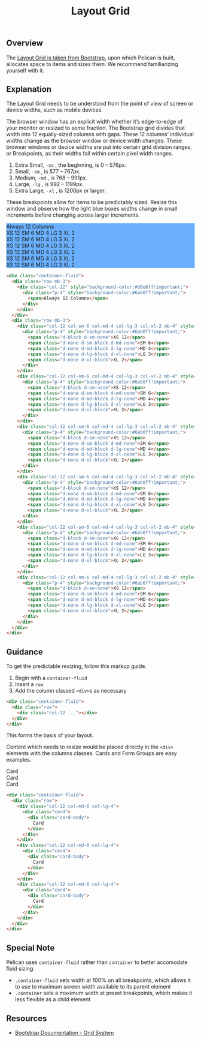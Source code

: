 ﻿---
title: Layout Grid
summary: Pelican uses Bootstrap’s Grid to arrange content.
tags: components, layout grid, grid, layout
layout: page-guide
eleventyNavigation:
  key: Layout Grid
  parent: Foundation
  order: 5
  excerpt: Pelican uses Bootstrap’s Grid to arrange content.
  img: /img/illustrations/illus-layout.svg
---

## Overview

The <a href="https://getbootstrap.com/docs/4.5/layout/overview/" target="_blank">Layout Grid is taken from Bootstrap</a>, upon which Pelican is built, allocates space to items and sizes them. We recommend familiarizing yourself with it.

## Explanation

The Layout Grid needs to be understood from the point of view of screen or device widths, such as mobile devices.

The browser window has an explicit width whether it’s edge-to-edge of your monitor or resized to some fraction. The Bootstrap grid divides that width into 12 equally-sized columns with gaps. These 12 columns’ individual widths change as the browser window or device width changes. These browser windows or device widths are put into certain grid division ranges, or Breakpoints, as their widths fall within certain pixel width ranges.

1. Extra Small, `-xs` , the beginning, is 0 – 576px.
1. Small, `-sm` , is 577 – 767px.
1. Medium, `-md` , is 768 – 991px.
1. Large, `-lg` , is 992 – 1199px.
1. Extra Large, `-xl` , is 1200px or larger.

These breakpoints allow for items to be predictably sized. Resize this window and observe how the light blue boxes widths change in small increments before changing across larger increments.

<div class="container-fluid">
  <div class="row mb-3">
    <div class="col-12" style="background-color:#d0e6ff!important;">
      <div class="p-4" style="background-color:#6ab0ff!important;">
        <span>Always 12 Columns</span>
      </div>
    </div>
  </div>
  <div class="row mb-3">
    <div class="col-12 col-sm-6 col-md-4 col-lg-3 col-xl-2 mb-4" style="background-color:#d0e6ff!important;">
      <div class="p-4" style="background-color:#6ab0ff!important;">
        <span class="d-block d-sm-none">XS 12</span>
        <span class="d-none d-sm-block d-md-none">SM 6</span>
        <span class="d-none d-md-block d-lg-none">MD 4</span>
        <span class="d-none d-lg-block d-xl-none">LG 3</span>
        <span class="d-none d-xl-block">XL 2</span>
      </div>
    </div>
    <div class="col-12 col-sm-6 col-md-4 col-lg-3 col-xl-2 mb-4" style="background-color:#d0e6ff!important;">
      <div class="p-4" style="background-color:#6ab0ff!important;">
        <span class="d-block d-sm-none">XS 12</span>
        <span class="d-none d-sm-block d-md-none">SM 6</span>
        <span class="d-none d-md-block d-lg-none">MD 4</span>
        <span class="d-none d-lg-block d-xl-none">LG 3</span>
        <span class="d-none d-xl-block">XL 2</span>
      </div>
    </div>
    <div class="col-12 col-sm-6 col-md-4 col-lg-3 col-xl-2 mb-4" style="background-color:#d0e6ff!important;">
      <div class="p-4" style="background-color:#6ab0ff!important;">
        <span class="d-block d-sm-none">XS 12</span>
        <span class="d-none d-sm-block d-md-none">SM 6</span>
        <span class="d-none d-md-block d-lg-none">MD 4</span>
        <span class="d-none d-lg-block d-xl-none">LG 3</span>
        <span class="d-none d-xl-block">XL 2</span>
      </div>
    </div>
    <div class="col-12 col-sm-6 col-md-4 col-lg-3 col-xl-2 mb-4" style="background-color:#d0e6ff!important;">
      <div class="p-4" style="background-color:#6ab0ff!important;">
        <span class="d-block d-sm-none">XS 12</span>
        <span class="d-none d-sm-block d-md-none">SM 6</span>
        <span class="d-none d-md-block d-lg-none">MD 4</span>
        <span class="d-none d-lg-block d-xl-none">LG 3</span>
        <span class="d-none d-xl-block">XL 2</span>
      </div>
    </div>
    <div class="col-12 col-sm-6 col-md-4 col-lg-3 col-xl-2 mb-4" style="background-color:#d0e6ff!important;">
      <div class="p-4" style="background-color:#6ab0ff!important;">
        <span class="d-block d-sm-none">XS 12</span>
        <span class="d-none d-sm-block d-md-none">SM 6</span>
        <span class="d-none d-md-block d-lg-none">MD 4</span>
        <span class="d-none d-lg-block d-xl-none">LG 3</span>
        <span class="d-none d-xl-block">XL 2</span>
      </div>
    </div>
    <div class="col-12 col-sm-6 col-md-4 col-lg-3 col-xl-2 mb-4" style="background-color:#d0e6ff!important;">
      <div class="p-4" style="background-color:#6ab0ff!important;">
        <span class="d-block d-sm-none">XS 12</span>
        <span class="d-none d-sm-block d-md-none">SM 6</span>
        <span class="d-none d-md-block d-lg-none">MD 4</span>
        <span class="d-none d-lg-block d-xl-none">LG 3</span>
        <span class="d-none d-xl-block">XL 2</span>
      </div>
    </div>
  </div>
</div>

``` html
<div class="container-fluid">
  <div class="row mb-3">
    <div class="col-12" style="background-color:#d0e6ff!important;">
      <div class="p-4" style="background-color:#6ab0ff!important;">
        <span>Always 12 Columns</span>
      </div>
    </div>
  </div>
  <div class="row mb-3">
    <div class="col-12 col-sm-6 col-md-4 col-lg-3 col-xl-2 mb-4" style="background-color:#d0e6ff!important;">
      <div class="p-4" style="background-color:#6ab0ff!important;">
        <span class="d-block d-sm-none">XS 12</span>
        <span class="d-none d-sm-block d-md-none">SM 6</span>
        <span class="d-none d-md-block d-lg-none">MD 4</span>
        <span class="d-none d-lg-block d-xl-none">LG 3</span>
        <span class="d-none d-xl-block">XL 2</span>
      </div>
    </div>
    <div class="col-12 col-sm-6 col-md-4 col-lg-3 col-xl-2 mb-4" style="background-color:#d0e6ff!important;">
      <div class="p-4" style="background-color:#6ab0ff!important;">
        <span class="d-block d-sm-none">XS 12</span>
        <span class="d-none d-sm-block d-md-none">SM 6</span>
        <span class="d-none d-md-block d-lg-none">MD 4</span>
        <span class="d-none d-lg-block d-xl-none">LG 3</span>
        <span class="d-none d-xl-block">XL 2</span>
      </div>
    </div>
    <div class="col-12 col-sm-6 col-md-4 col-lg-3 col-xl-2 mb-4" style="background-color:#d0e6ff!important;">
      <div class="p-4" style="background-color:#6ab0ff!important;">
        <span class="d-block d-sm-none">XS 12</span>
        <span class="d-none d-sm-block d-md-none">SM 6</span>
        <span class="d-none d-md-block d-lg-none">MD 4</span>
        <span class="d-none d-lg-block d-xl-none">LG 3</span>
        <span class="d-none d-xl-block">XL 2</span>
      </div>
    </div>
    <div class="col-12 col-sm-6 col-md-4 col-lg-3 col-xl-2 mb-4" style="background-color:#d0e6ff!important;">
      <div class="p-4" style="background-color:#6ab0ff!important;">
        <span class="d-block d-sm-none">XS 12</span>
        <span class="d-none d-sm-block d-md-none">SM 6</span>
        <span class="d-none d-md-block d-lg-none">MD 4</span>
        <span class="d-none d-lg-block d-xl-none">LG 3</span>
        <span class="d-none d-xl-block">XL 2</span>
      </div>
    </div>
    <div class="col-12 col-sm-6 col-md-4 col-lg-3 col-xl-2 mb-4" style="background-color:#d0e6ff!important;">
      <div class="p-4" style="background-color:#6ab0ff!important;">
        <span class="d-block d-sm-none">XS 12</span>
        <span class="d-none d-sm-block d-md-none">SM 6</span>
        <span class="d-none d-md-block d-lg-none">MD 4</span>
        <span class="d-none d-lg-block d-xl-none">LG 3</span>
        <span class="d-none d-xl-block">XL 2</span>
      </div>
    </div>
    <div class="col-12 col-sm-6 col-md-4 col-lg-3 col-xl-2 mb-4" style="background-color:#d0e6ff!important;">
      <div class="p-4" style="background-color:#6ab0ff!important;">
        <span class="d-block d-sm-none">XS 12</span>
        <span class="d-none d-sm-block d-md-none">SM 6</span>
        <span class="d-none d-md-block d-lg-none">MD 4</span>
        <span class="d-none d-lg-block d-xl-none">LG 3</span>
        <span class="d-none d-xl-block">XL 2</span>
      </div>
    </div>
  </div>
</div>
``` 

## Guidance

To get the predictable resizing, follow this markup guide.

1. Begin with a `container-fluid`
1. Insert a `row`
1. Add the column classed `<div>`s as necessary

```html
<div class="container-fluid">
  <div class="row">
    <div class="col-12 ..."></div>
  </div>
</div>
```

This forms the basis of your layout. 

Content which needs to resize would be placed directly in the `<div>` elements with the columns classes. Cards and Form Groups are easy examples.

<div class="container-fluid">
  <div class="row">
    <div class="col-12 col-md-6 col-lg-4">
      <div class="card">
        <div class="card-body">
          Card
        </div>
      </div>
    </div>
    <div class="col-12 col-md-6 col-lg-4">
      <div class="card">
        <div class="card-body">
          Card
        </div>
      </div>
    </div>
    <div class="col-12 col-md-6 col-lg-4">
      <div class="card">
        <div class="card-body">
          Card
        </div>
      </div>
    </div>
  </div>
</div>

```html
<div class="container-fluid">
  <div class="row">
    <div class="col-12 col-md-6 col-lg-4">
      <div class="card">
        <div class="card-body">
          Card
        </div>
      </div>
    </div>
    <div class="col-12 col-md-6 col-lg-4">
      <div class="card">
        <div class="card-body">
          Card
        </div>
      </div>
    </div>
    <div class="col-12 col-md-6 col-lg-4">
      <div class="card">
        <div class="card-body">
          Card
        </div>
      </div>
    </div>
  </div>
</div>
```

## Special Note

Pelican uses `container-fluid` rather than `container` to better accomodate fluid sizing.

* `.container-fluid` sets width at 100% on all breakpoints, which allows it to use to maximum screen width available to its parent element
* `.container` sets a maximum width at preset breakpoints, which makes it less flexible as a child element

## Resources

* <a href="https://getbootstrap.com/docs/4.0/layout/grid/" target="_blank">Bootstrap Documentation - Grid System</a>

